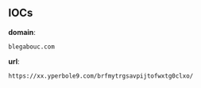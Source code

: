 
## IOCs

__domain__:

```text
blegabouc.com
```
__url__:

```text
https://xx.yperbole9.com/brfmytrgsavpijtofwxtg0clxo/
```